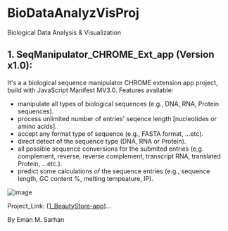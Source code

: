 # BioDataAnalyzVisProj
Biological Data Analysis &amp; Visualization

## 1. SeqManipulator_CHROME_Ext_app (Version x1.0):
It's a a biological sequence manipulator CHROME extension app project, build with JavaScript Manifest MV3.0.
Features available:
* manipulate all types of biological sequences (e.g., DNA, RNA, Protein sequences).
* process unlimited number of entries' seqence length [nucleotides or amino acids].
* accept any format type of sequence (e.g., FASTA format, ...etc).
* direct detect of the sequence type (DNA, RNA or Protein).
* all possible sequence conversions for the submited entries (e,g. complement, reverse, reverse complement, transcript RNA, translated Protein, ...etc.).
* predict some calculations of the sequence entries (e.g., sequence length, GC content %, melting tempeature, IP).

![image](https://github.com/user-attachments/assets/bf4f9f58-7591-49e3-9968-990106a2896a)

Project_Link: ([1_BeautyStore-app](1_BeautyStore-app))...

By Eman M. Sarhan
